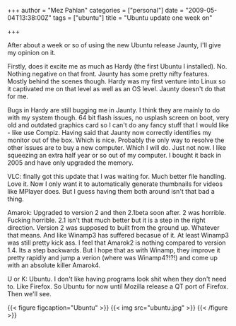 +++
author = "Mez Pahlan"
categories = ["personal"]
date = "2009-05-04T13:38:00Z"
tags = ["ubuntu"]
title = "Ubuntu update one week on"

+++

After about a week or so of using the new Ubuntu release Jaunty, I'll give my opinion on it.

<!--more-->

Firstly, does it excite me as much as Hardy (the first Ubuntu I installed). No. Nothing negative on that front. Jaunty
has some pretty nifty features. Mostly behind the scenes though. Hardy was my first venture into Linux so it captivated
me on that level as well as an OS level. Jaunty doesn't do that for me.

Bugs in Hardy are still bugging me in Jaunty. I think they are mainly to do with my system though. 64 bit flash issues,
no usplash screen on boot, very old and outdated graphics card so I can't do any fancy stuff that I would like - like
use Compiz. Having said that Jaunty now correctly identifies my monitor out of the box. Which is nice. Probably the only
way to resolve the other issues are to buy a new computer. Which I will do. Just not now. I like squeezing an extra half
year or so out of my computer. I bought it back in 2005 and have only upgraded the memory.

VLC: finally got this update that I was waiting for. Much better file handling. Love it. Now I only want it to
automatically generate thumbnails for videos like MPlayer does. But I guess having them both around isn't that bad a
thing.

Amarok: Upgraded to version 2 and then 2.1beta soon after. 2 was horrible. Fucking horrible. 2.1 isn't that much better
but it is a step in the right direction. Version 2 was supposed to built from the ground up. Whatever that means. And
like Winamp3 has suffered becasue of it. At least Winamp3 was still pretty kick ass. I feel that Amarok2 is nothing
compared to version 1.4. Its a step backwards. But I hope that as with Winamp, they improve it pretty rapidly and jump a
verion (where was Winamp4?!?!) and come up with an absolute killer Amarok4.

U or K: Ubuntu. I don't like having programs look shit when they don't need to. Like Firefox. So Ubuntu for now until
Mozilla release a QT port of Firefox. Then we'll see.

{{< figure figcaption="Ubuntu" >}}
    {{< img src="ubuntu.jpg" >}}
{{< /figure >}}
